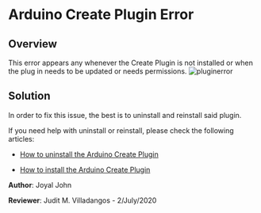 # Arduino Create Plugin Error

## Overview

This error appears any whenever the Create Plugin is not installed or when the plug in needs to be updated or needs permissions.
![pluginerror](/assets/img/online/pluginerror.png)

## Solution

In order to fix this issue, the best is to uninstall and reinstall said plugin.

If you need help with uninstall or reinstall, please check the following articles:
* [How to uninstall the Arduino Create Plugin](How_to_uninstall_the_Arduino_Create_Plugin.md)

* [How to install the Arduino Create Plugin](How_to_install_the_Arduino_Create_Plugin.md)

**Author**: Joyal John

**Reviewer**: Judit M. Villadangos - 2/July/2020
